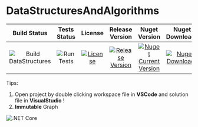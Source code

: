 # DataStructuresAndAlgorithms

| Build Status | Tests Status | License | Release Version | Nuget Version | Nuget Downloads
|:---------------------------------------------------------------------------------------------------------------------------------------------------------------:|:-----------------------------------------------------------------------------------------------------------------------------------------------------------------------------------------:|:---------------------------------------------------------------------------------------------------------------------------------------------------------:|:-------------------------------------------------------------------------------------------------------------------------------------------------------------------------------------:|:--------------------------------------------------------------------------------------------------------------------------------------------------------------------------------:|:--------------------------------------------------------------------------------------------------------------------------------------------------------------------------:|
| ![Build DataStructures](https://github.com/parsalotfy/DataStructuresAndAlgorithms/workflows/Build%20DataStructures/badge.svg) | ![Run Tests](https://github.com/parsalotfy/DataStructuresAndAlgorithms/workflows/Run%20Tests/badge.svg) | [![License](https://img.shields.io/github/license/parsalotfy/DataStructuresAndAlgorithms.svg)](https://github.com/parsalotfy/DataStructuresAndAlgorithms) | [![Release Version](https://img.shields.io/github/release/parsalotfy/DataStructuresAndAlgorithms.svg)](https://github.com/parsalotfy/DataStructuresAndAlgorithms/releases) | [![Nuget Current Version](https://img.shields.io/nuget/v/DataStructuresAndAlgorithms.DataStructures.svg?style=flat&label=DataStructures)](https://www.nuget.org/packages/DataStructuresAndAlgorithms.DataStructures/) | [![Nuget Downloads](https://img.shields.io/nuget/dt/DataStructuresAndAlgorithms.DataStructures.svg?style=flat&label=DataStructures)](https://www.nuget.org/packages/DataStructuresAndAlgorithms.DataStructures/)



Tips:
1. Open project by double clicking workspace file in **VSCode** and solution file in **VisualStudio** !
2. **Immutable** Graph


![.NET Core](https://github.com/parsalotfy/DataStructuresAndAlgorithms/workflows/.NET%20Core/badge.svg)
